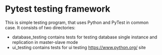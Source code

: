 # Pytest testing framework

This is simple testing program, that uses Python and PyTest in common case. It consists of two directories:
* database_testing contains tests for testing database single instance and replication in master-slave mode
* ui_testing contains tests for ui testing https://www.python.org/ site
